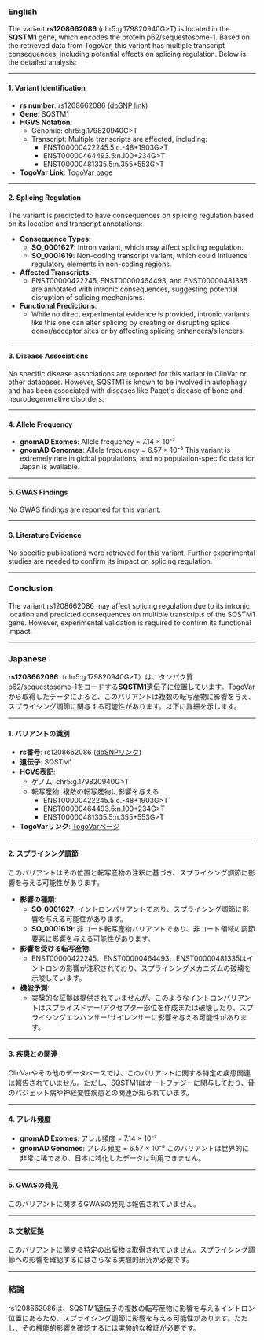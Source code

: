 ### English
The variant **rs1208662086** (chr5:g.179820940G>T) is located in the **SQSTM1** gene, which encodes the protein p62/sequestosome-1. Based on the retrieved data from TogoVar, this variant has multiple transcript consequences, including potential effects on splicing regulation. Below is the detailed analysis:

---

#### 1. **Variant Identification**
- **rs number**: rs1208662086 ([dbSNP link](https://identifiers.org/dbsnp/rs1208662086))
- **Gene**: SQSTM1
- **HGVS Notation**:
  - Genomic: chr5:g.179820940G>T
  - Transcript: Multiple transcripts are affected, including:
    - ENST00000422245.5:c.-48+1903G>T
    - ENST00000464493.5:n.100+234G>T
    - ENST00000481335.5:n.355+553G>T
- **TogoVar Link**: [TogoVar page](https://togovar.org/variant/5-179820940-G-T)

---

#### 2. **Splicing Regulation**
The variant is predicted to have consequences on splicing regulation based on its location and transcript annotations:
- **Consequence Types**:
  - **SO_0001627**: Intron variant, which may affect splicing regulation.
  - **SO_0001619**: Non-coding transcript variant, which could influence regulatory elements in non-coding regions.
- **Affected Transcripts**:
  - ENST00000422245, ENST00000464493, and ENST00000481335 are annotated with intronic consequences, suggesting potential disruption of splicing mechanisms.
- **Functional Predictions**:
  - While no direct experimental evidence is provided, intronic variants like this one can alter splicing by creating or disrupting splice donor/acceptor sites or by affecting splicing enhancers/silencers.

---

#### 3. **Disease Associations**
No specific disease associations are reported for this variant in ClinVar or other databases. However, SQSTM1 is known to be involved in autophagy and has been associated with diseases like Paget's disease of bone and neurodegenerative disorders.

---

#### 4. **Allele Frequency**
- **gnomAD Exomes**: Allele frequency = 7.14 × 10⁻⁷
- **gnomAD Genomes**: Allele frequency = 6.57 × 10⁻⁶
This variant is extremely rare in global populations, and no population-specific data for Japan is available.

---

#### 5. **GWAS Findings**
No GWAS findings are reported for this variant.

---

#### 6. **Literature Evidence**
No specific publications were retrieved for this variant. Further experimental studies are needed to confirm its impact on splicing regulation.

---

### Conclusion
The variant rs1208662086 may affect splicing regulation due to its intronic location and predicted consequences on multiple transcripts of the SQSTM1 gene. However, experimental validation is required to confirm its functional impact.

---

### Japanese
**rs1208662086**（chr5:g.179820940G>T）は、タンパク質p62/sequestosome-1をコードする**SQSTM1**遺伝子に位置しています。TogoVarから取得したデータによると、このバリアントは複数の転写産物に影響を与え、スプライシング調節に関与する可能性があります。以下に詳細を示します。

---

#### 1. **バリアントの識別**
- **rs番号**: rs1208662086 ([dbSNPリンク](https://identifiers.org/dbsnp/rs1208662086))
- **遺伝子**: SQSTM1
- **HGVS表記**:
  - ゲノム: chr5:g.179820940G>T
  - 転写産物: 複数の転写産物に影響を与える
    - ENST00000422245.5:c.-48+1903G>T
    - ENST00000464493.5:n.100+234G>T
    - ENST00000481335.5:n.355+553G>T
- **TogoVarリンク**: [TogoVarページ](https://togovar.org/variant/5-179820940-G-T)

---

#### 2. **スプライシング調節**
このバリアントはその位置と転写産物の注釈に基づき、スプライシング調節に影響を与える可能性があります。
- **影響の種類**:
  - **SO_0001627**: イントロンバリアントであり、スプライシング調節に影響を与える可能性があります。
  - **SO_0001619**: 非コード転写産物バリアントであり、非コード領域の調節要素に影響を与える可能性があります。
- **影響を受ける転写産物**:
  - ENST00000422245、ENST00000464493、ENST00000481335はイントロンの影響が注釈されており、スプライシングメカニズムの破壊を示唆しています。
- **機能予測**:
  - 実験的な証拠は提供されていませんが、このようなイントロンバリアントはスプライスドナー/アクセプター部位を作成または破壊したり、スプライシングエンハンサー/サイレンサーに影響を与える可能性があります。

---

#### 3. **疾患との関連**
ClinVarやその他のデータベースでは、このバリアントに関する特定の疾患関連は報告されていません。ただし、SQSTM1はオートファジーに関与しており、骨のパジェット病や神経変性疾患との関連が知られています。

---

#### 4. **アレル頻度**
- **gnomAD Exomes**: アレル頻度 = 7.14 × 10⁻⁷
- **gnomAD Genomes**: アレル頻度 = 6.57 × 10⁻⁶
このバリアントは世界的に非常に稀であり、日本に特化したデータは利用できません。

---

#### 5. **GWASの発見**
このバリアントに関するGWASの発見は報告されていません。

---

#### 6. **文献証拠**
このバリアントに関する特定の出版物は取得されていません。スプライシング調節への影響を確認するにはさらなる実験的研究が必要です。

---

### 結論
rs1208662086は、SQSTM1遺伝子の複数の転写産物に影響を与えるイントロン位置にあるため、スプライシング調節に影響を与える可能性があります。ただし、その機能的影響を確認するには実験的な検証が必要です。